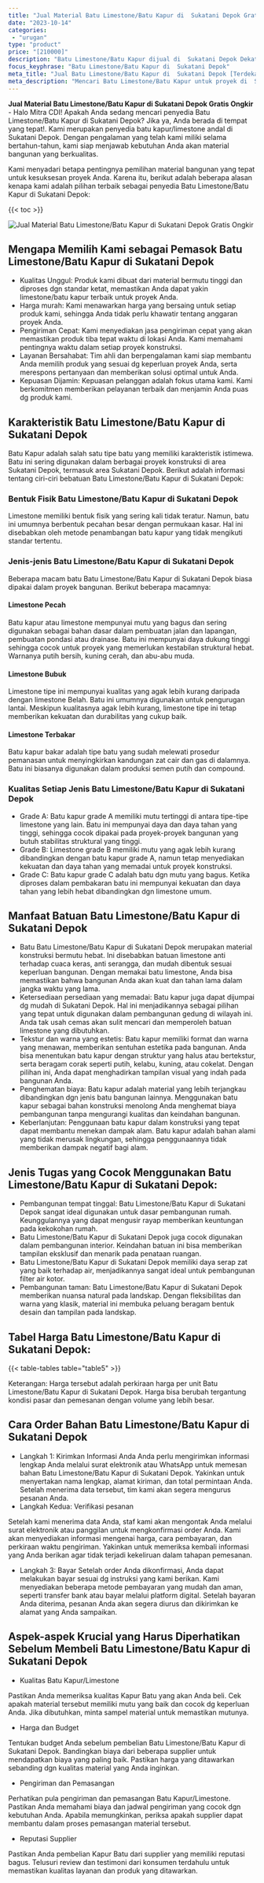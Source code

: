 ```yaml
---
title: "Jual Material Batu Limestone/Batu Kapur di  Sukatani Depok Gratis Ongkir"
date: "2023-10-14"
categories:
 - "urugan"
type: "product"
price: "[210000]"
description: "Batu Limestone/Batu Kapur dijual di  Sukatani Depok Dekat. Batu Limestone/Batu Kapur ini sering dipakai dalam proyek konstruksi sebagai batu alam yang mewah dan awet. Silakan hubungi kami untuk informasi lebih lanjut."
focus_keyphrase: "Batu Limestone/Batu Kapur di  Sukatani Depok"
meta_title: "Jual Batu Limestone/Batu Kapur di  Sukatani Depok [Terdekat] - CDI"
meta_description: "Mencari Batu Limestone/Batu Kapur untuk proyek di  Sukatani Depok? Kami menawarkan Batu Limestone/Batu Kapur berkualitas untuk batu alam. Segera dapatkan penawaran terbaik."
---
```


**Jual Material Batu Limestone/Batu Kapur di  Sukatani Depok Gratis Ongkir** - Halo Mitra CDI! Apakah Anda sedang mencari penyedia Batu Limestone/Batu Kapur di  Sukatani Depok? Jika ya, Anda berada di tempat yang tepat!. Kami merupakan penyedia batu kapur/limestone andal di  Sukatani Depok. Dengan pengalaman yang telah kami miliki selama bertahun-tahun, kami siap menjawab kebutuhan Anda akan material bangunan yang berkualitas.

Kami menyadari betapa pentingnya pemilihan material bangunan yang tepat untuk kesuksesan proyek Anda. Karena itu, berikut adalah beberapa alasan kenapa kami adalah pilihan terbaik sebagai penyedia Batu Limestone/Batu Kapur di  Sukatani Depok:

{{< toc >}}

![Jual Material Batu Limestone/Batu Kapur di  Sukatani Depok Gratis Ongkir](/images/urugan/batu-limestone-27.jpg)

## Mengapa Memilih Kami sebagai Pemasok Batu Limestone/Batu Kapur di  Sukatani Depok

*   Kualitas Unggul: Produk kami dibuat dari material bermutu tinggi dan diproses dgn standar ketat, memastikan Anda dapat yakin limestone/batu kapur terbaik untuk proyek Anda.
*   Harga murah: Kami menawarkan harga yang bersaing untuk setiap produk kami, sehingga Anda tidak perlu khawatir tentang anggaran proyek Anda.
*   Pengiriman Cepat: Kami menyediakan jasa pengiriman cepat yang akan memastikan produk tiba tepat waktu di lokasi Anda. Kami memahami pentingnya waktu dalam setiap proyek konstruksi.
*   Layanan Bersahabat: Tim ahli dan berpengalaman kami siap membantu Anda memilih produk yang sesuai dg keperluan proyek Anda, serta merespons pertanyaan dan memberikan solusi optimal untuk Anda.
*   Kepuasan Dijamin: Kepuasan pelanggan adalah fokus utama kami. Kami berkomitmen memberikan pelayanan terbaik dan menjamin Anda puas dg produk kami.

## Karakteristik Batu Limestone/Batu Kapur di  Sukatani Depok

Batu Kapur adalah salah satu tipe batu yang memiliki karakteristik istimewa. Batu ini sering digunakan dalam berbagai proyek konstruksi di area  Sukatani Depok, termasuk area  Sukatani Depok. Berikut adalah informasi tentang ciri-ciri bebatuan Batu Limestone/Batu Kapur di  Sukatani Depok:

### Bentuk Fisik Batu Limestone/Batu Kapur di  Sukatani Depok

Limestone memiliki bentuk fisik yang sering kali tidak teratur. Namun, batu ini umumnya berbentuk pecahan besar dengan permukaan kasar. Hal ini disebabkan oleh metode penambangan batu kapur yang tidak mengikuti standar tertentu.

### Jenis-jenis Batu Limestone/Batu Kapur di  Sukatani Depok

Beberapa macam batu Batu Limestone/Batu Kapur di  Sukatani Depok biasa dipakai dalam proyek bangunan. Berikut beberapa macamnya:

#### Limestone Pecah

Batu kapur atau limestone mempunyai mutu yang bagus dan sering digunakan sebagai bahan dasar dalam pembuatan jalan dan lapangan, pembuatan pondasi atau drainase. Batu ini mempunyai daya dukung tinggi sehingga cocok untuk proyek yang memerlukan kestabilan struktural hebat. Warnanya putih bersih, kuning cerah, dan abu-abu muda.

#### Limestone Bubuk

Limestone tipe ini mempunyai kualitas yang agak lebih kurang daripada dengan limestone Belah. Batu ini umumnya digunakan untuk pengurugan lantai. Meskipun kualitasnya agak lebih kurang, limestone tipe ini tetap memberikan kekuatan dan durabilitas yang cukup baik.

#### Limestone Terbakar

Batu kapur bakar adalah tipe batu yang sudah melewati prosedur pemanasan untuk menyingkirkan kandungan zat cair dan gas di dalamnya. Batu ini biasanya digunakan dalam produksi semen putih dan compound.

### Kualitas Setiap Jenis Batu Limestone/Batu Kapur di  Sukatani Depok

*   Grade A: Batu kapur grade A memiliki mutu tertinggi di antara tipe-tipe limestone yang lain. Batu ini mempunyai daya dan daya tahan yang tinggi, sehingga cocok dipakai pada proyek-proyek bangunan yang butuh stabilitas struktural yang tinggi.
*   Grade B: Limestone grade B memiliki mutu yang agak lebih kurang dibandingkan dengan batu kapur grade A, namun tetap menyediakan kekuatan dan daya tahan yang memadai untuk proyek konstruksi.
*   Grade C: Batu kapur grade C adalah batu dgn mutu yang bagus. Ketika diproses dalam pembakaran batu ini mempunyai kekuatan dan daya tahan yang lebih hebat dibandingkan dgn limestone umum.

## Manfaat Batuan Batu Limestone/Batu Kapur di  Sukatani Depok

*   Batu Batu Limestone/Batu Kapur di  Sukatani Depok merupakan material konstruksi bermutu hebat. Ini disebabkan batuan limestone anti terhadap cuaca keras, anti serangga, dan mudah dibentuk sesuai keperluan bangunan. Dengan memakai batu limestone, Anda bisa memastikan bahwa bangunan Anda akan kuat dan tahan lama dalam jangka waktu yang lama.
*   Ketersediaan persediaan yang memadai: Batu kapur juga dapat dijumpai dg mudah di  Sukatani Depok. Hal ini menjadikannya sebagai pilihan yang tepat untuk digunakan dalam pembangunan gedung di wilayah ini. Anda tak usah cemas akan sulit mencari dan memperoleh batuan limestone yang dibutuhkan.
*   Tekstur dan warna yang estetis: Batu kapur memiliki format dan warna yang menawan, memberikan sentuhan estetika pada bangunan. Anda bisa menentukan batu kapur dengan struktur yang halus atau bertekstur, serta beragam corak seperti putih, kelabu, kuning, atau cokelat. Dengan pilihan ini, Anda dapat menghadirkan tampilan visual yang indah pada bangunan Anda.
*   Penghematan biaya: Batu kapur adalah material yang lebih terjangkau dibandingkan dgn jenis batu bangunan lainnya. Menggunakan batu kapur sebagai bahan konstruksi menolong Anda menghemat biaya pembangunan tanpa mengurangi kualitas dan keindahan bangunan.
*   Keberlanjutan: Penggunaan batu kapur dalam konstruksi yang tepat dapat membantu menekan dampak alam. Batu kapur adalah bahan alami yang tidak merusak lingkungan, sehingga penggunaannya tidak memberikan dampak negatif bagi alam.

## Jenis Tugas yang Cocok Menggunakan Batu Limestone/Batu Kapur di  Sukatani Depok:

*   Pembangunan tempat tinggal: Batu Limestone/Batu Kapur di  Sukatani Depok sangat ideal digunakan untuk dasar pembangunan rumah. Keunggulannya yang dapat mengusir rayap memberikan keuntungan pada kekokohan rumah.
*   Batu Limestone/Batu Kapur di  Sukatani Depok juga cocok digunakan dalam pembangunan interior. Keindahan batuan ini bisa memberikan tampilan eksklusif dan menarik pada penataan ruangan.
*   Batu Limestone/Batu Kapur di  Sukatani Depok memiliki daya serap zat yang baik terhadap air, menjadikannya sangat ideal untuk pembangunan filter air kotor.
*   Pembangunan taman: Batu Limestone/Batu Kapur di  Sukatani Depok memberikan nuansa natural pada landskap. Dengan fleksibilitas dan warna yang klasik, material ini membuka peluang beragam bentuk desain dan tampilan pada landskap.

## Tabel Harga Batu Limestone/Batu Kapur di  Sukatani Depok:

{{< table-tables table="table5" >}}

Keterangan: Harga tersebut adalah perkiraan harga per unit Batu Limestone/Batu Kapur di  Sukatani Depok. Harga bisa berubah tergantung kondisi pasar dan pemesanan dengan volume yang lebih besar.

## Cara Order Bahan Batu Limestone/Batu Kapur di  Sukatani Depok

*   Langkah 1: Kirimkan Informasi Anda
Anda perlu mengirimkan informasi lengkap Anda melalui surat elektronik atau WhatsApp untuk memesan bahan Batu Limestone/Batu Kapur di  Sukatani Depok. Yakinkan untuk menyertakan nama lengkap, alamat kiriman, dan total permintaan Anda. Setelah menerima data tersebut, tim kami akan segera mengurus pesanan Anda.
*   Langkah Kedua: Verifikasi pesanan

Setelah kami menerima data Anda, staf kami akan mengontak Anda melalui surat elektronik atau panggilan untuk mengkonfirmasi order Anda. Kami akan menyediakan informasi mengenai harga, cara pembayaran, dan perkiraan waktu pengiriman. Yakinkan untuk memeriksa kembali informasi yang Anda berikan agar tidak terjadi kekeliruan dalam tahapan pemesanan.
*   Langkah 3: Bayar
Setelah order Anda dikonfirmasi, Anda dapat melakukan bayar sesuai dg instruksi yang kami berikan. Kami menyediakan beberapa metode pembayaran yang mudah dan aman, seperti transfer bank atau bayar melalui platform digital. Setelah bayaran Anda diterima, pesanan Anda akan segera diurus dan dikirimkan ke alamat yang Anda sampaikan.

## Aspek-aspek Krucial yang Harus Diperhatikan Sebelum Membeli Batu Limestone/Batu Kapur di  Sukatani Depok

*   Kualitas Batu Kapur/Limestone

Pastikan Anda memeriksa kualitas Kapur Batu yang akan Anda beli. Cek apakah material tersebut memiliki mutu yang baik dan cocok dg keperluan Anda. Jika dibutuhkan, minta sampel material untuk memastikan mutunya.
*   Harga dan Budget

Tentukan budget Anda sebelum pembelian Batu Limestone/Batu Kapur di  Sukatani Depok. Bandingkan biaya dari beberapa supplier untuk mendapatkan biaya yang paling baik. Pastikan harga yang ditawarkan sebanding dgn kualitas material yang Anda inginkan.
*   Pengiriman dan Pemasangan

Perhatikan pula pengiriman dan pemasangan Batu Kapur/Limestone. Pastikan Anda memahami biaya dan jadwal pengiriman yang cocok dgn kebutuhan Anda. Apabila memungkinkan, periksa apakah supplier dapat membantu dalam proses pemasangan material tersebut.
*   Reputasi Supplier

Pastikan Anda pembelian Kapur Batu dari supplier yang memiliki reputasi bagus. Telusuri review dan testimoni dari konsumen terdahulu untuk memastikan kualitas layanan dan produk yang ditawarkan.
